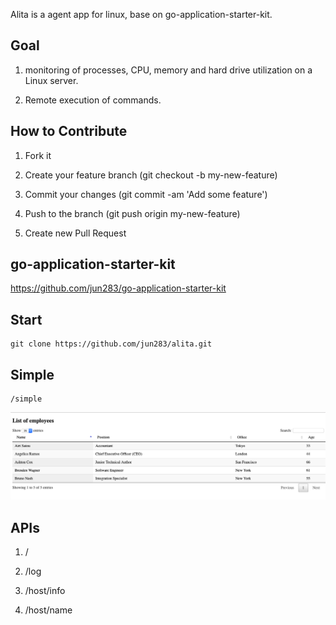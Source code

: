 Alita is a agent app for linux, base on go-application-starter-kit.

## Goal

1. monitoring of processes, CPU, memory and hard drive utilization on a Linux server.

2. Remote execution of commands.

## How to Contribute

1. Fork it

2. Create your feature branch (git checkout -b my-new-feature)

3. Commit your changes (git commit -am 'Add some feature')

4. Push to the branch (git push origin my-new-feature)

5. Create new Pull Request

## go-application-starter-kit

 https://github.com/jun283/go-application-starter-kit


## Start

    git clone https://github.com/jun283/alita.git

## Simple

    /simple

![Simple](simple.png)

## APIs

1. /

2. /log

3. /host/info

4. /host/name

